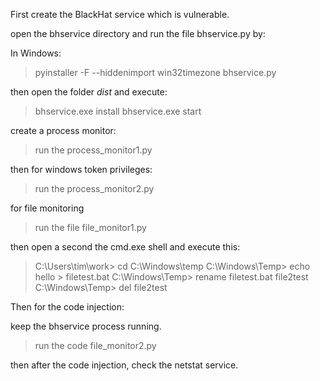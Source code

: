 First create the BlackHat service which is vulnerable. 

open the bhservice directory and run the file bhservice.py by:

In Windows:
> pyinstaller -F --hiddenimport win32timezone bhservice.py

then open the folder _dist_ and execute:
> bhservice.exe install
> bhservice.exe start

create a process monitor:

> run the process_monitor1.py

then for windows token privileges:

> run the process_monitor2.py

for file monitoring 

> run the file file_monitor1.py

then open a second the cmd.exe shell and execute this:

> C:\Users\tim\work> cd C:\Windows\temp
> C:\Windows\Temp> echo hello > filetest.bat
> C:\Windows\Temp> rename filetest.bat file2test
> C:\Windows\Temp> del file2test

Then for the code injection:

keep the bhservice process running. 
> run the code file_monitor2.py

then after the code injection, check the netstat service. 
